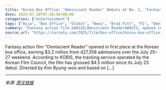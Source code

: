 ```yaml
---
title: "Korea Box Office: ‘Omniscient Reader’ Debuts at No. 1, ‘Fantastic Four’ Bows in Third"
date: 2025-07-28T07:28:56+08:00
categories: ["entertainment"]
tags: ["Asia", "Box Office", "Global", "News", "Brad Pitt", "F1", "Omniscient Reader", "The Fantastic Four: First Steps"]
summary: "Fantasy action film &#8220;Omniscient Reader&#8221; opened in first place at the Korean box office, earning $3.2 million from 427,358 admissions over the July 25–27 weekend. According to KOBIS, the tr"
source_url: "https://variety.com/2025/film/box-office/korea-box-office-omniscient-reader-fantastic-four-1236471645/"
---
```


Fantasy action film &#8220;Omniscient Reader&#8221; opened in first place at the Korean box office, earning $3.2 million from 427,358 admissions over the July 25–27 weekend. According to KOBIS, the tracking service operated by the Korean Film Council, the film has grossed $4.5 million since its July 23 debut. Directed by Kim Byung-woo and based on [&#8230;]

---

*来源: [原文链接](https://variety.com/2025/film/box-office/korea-box-office-omniscient-reader-fantastic-four-1236471645/)*
